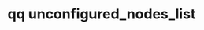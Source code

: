 ---
category: unconfigured
command: unconfigured_nodes_list
keywords: qq, qq_cli, unconfigured_nodes_list
optional_options:
- alternate: []
  help: Print output as a table, instead of JSON
  name: --table
  required: false
permalink: /qq-cli-command-guide/unconfigured/unconfigured_nodes_list.html
positional_options: []
sidebar: qq_cli_command_reference_sidebar
summary: This section explains how to use the <code>qq unconfigured_nodes_list</code>
  command.
synopsis: Get the list of unconfigured nodes
title: qq unconfigured_nodes_list
usage: qq unconfigured_nodes_list [-h] [--table]

---